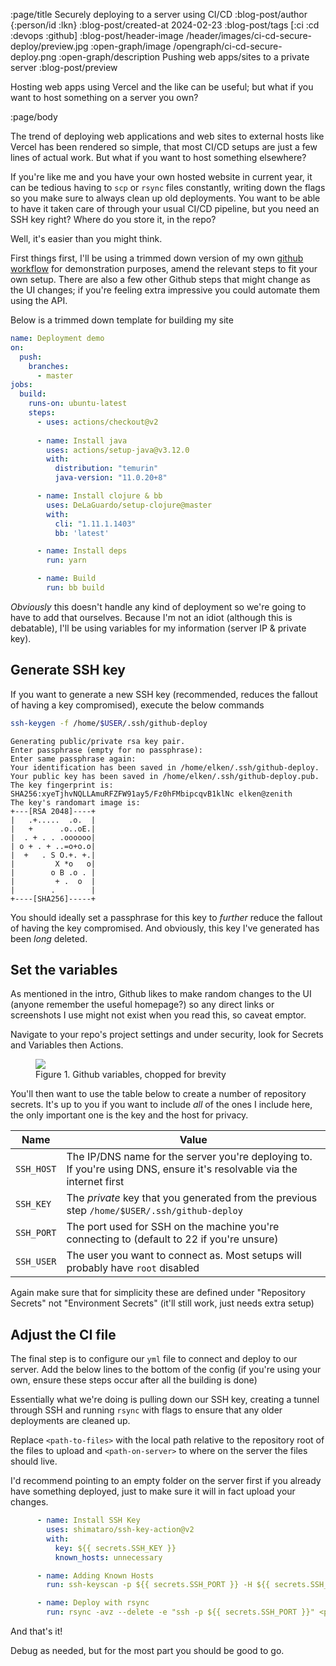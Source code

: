 :page/title Securely deploying to a server using CI/CD
:blog-post/author {:person/id :lkn}
:blog-post/created-at 2024-02-23
:blog-post/tags [:ci :cd :devops :github]
:blog-post/header-image /header/images/ci-cd-secure-deploy/preview.jpg
:open-graph/image /opengraph/ci-cd-secure-deploy.png
:open-graph/description Pushing web apps/sites to a private server
:blog-post/preview

Hosting web apps using Vercel and the like can be useful; but what if you want to host something on a server you own?

:page/body

The trend of deploying web applications and web sites to external hosts like
Vercel has been rendered so simple, that most CI/CD setups are just a few lines
of actual work. But what if you want to host something elsewhere?

If you're like me and you have your own hosted website in current year, it can
be tedious having to `scp` or `rsync` files constantly, writing down the flags
so you make sure to always clean up old deployments. You want to be able to have
it taken care of through your usual CI/CD pipeline, but you need an SSH key
right? Where do you store it, in the repo?

Well, it's easier than you might think.

First things first, I'll be using a trimmed down version of my own [github
workflow](../../.github/workflows/build_deploy.yml) for demonstration purposes,
amend the relevant steps to fit your own setup. There are also a few other
Github steps that might change as the UI changes; if you're feeling extra
impressive you could automate them using the API.

Below is a trimmed down template for building my site

```yaml
name: Deployment demo
on:
  push:
    branches:
      - master
jobs:
  build:
    runs-on: ubuntu-latest
    steps:
      - uses: actions/checkout@v2
      
      - name: Install java
        uses: actions/setup-java@v3.12.0
        with:
          distribution: "temurin"
          java-version: "11.0.20+8"

      - name: Install clojure & bb
        uses: DeLaGuardo/setup-clojure@master
        with:
          cli: "1.11.1.1403"
          bb: 'latest'

      - name: Install deps
        run: yarn

      - name: Build
        run: bb build
```

_Obviously_ this doesn't handle any kind of deployment so we're going to have to add that ourselves. Because I'm not an idiot (although this is debatable), I'll be using variables for my information (server IP & private key).

## Generate SSH key

If you want to generate a new SSH key (recommended, reduces the fallout of having a key compromised), execute the below commands

```bash {.command-line .no-line-numbers}
ssh-keygen -f /home/$USER/.ssh/github-deploy
```

```
Generating public/private rsa key pair.
Enter passphrase (empty for no passphrase):
Enter same passphrase again:
Your identification has been saved in /home/elken/.ssh/github-deploy.
Your public key has been saved in /home/elken/.ssh/github-deploy.pub.
The key fingerprint is:
SHA256:xyeTjhvNQLLAmuRFZFW91ay5/Fz0hFMbipcqvB1klNc elken@zenith
The key's randomart image is:
+---[RSA 2048]----+
|   .+.....  .o.  |
|   +      .o..oE.|
|  . + . . .oooooo|
| o + . + ..=o+o.o|
|  +   . S O.+. +.|
|         X *o   o|
|        o B .o . |
|         + .  o  |
|        .        |
+----[SHA256]-----+
```

You should ideally set a passphrase for this key to _further_ reduce the fallout
of having the key compromised. And obviously, this key I've generated has been
_long_ deleted.

## Set the variables

<div class="warning">
As mentioned in the intro, Github likes to make random changes to the UI (anyone
remember the useful homepage?) so any direct links or screenshots I use might
not exist when you read this, so caveat emptor.
</div>

Navigate to your repo's project settings and under security, look for Secrets and Variables then Actions.

<figure>
    <img src="/images/ci-cd-secure-deploy/demo_1.png">
    <figcaption>Figure 1. Github variables, chopped for brevity</figcaption>
</figure>

You'll then want to use the table below to create a number of repository
secrets. It's up to you if you want to include _all_ of the ones I include here,
the only important one is the key and the host for privacy.

| Name       | Value                                                                                                                  |
|------------|------------------------------------------------------------------------------------------------------------------------|
| `SSH_HOST` | The IP/DNS name for the server you're deploying to. If you're using DNS, ensure it's resolvable via the internet first |
| `SSH_KEY`  | The _private_ key that you generated from the previous step `/home/$USER/.ssh/github-deploy`                           |
| `SSH_PORT` | The port used for SSH on the machine you're connecting to (default to 22 if you're unsure)                             |
| `SSH_USER` | The user you want to connect as. Most setups will probably have `root` disabled                                        |

Again make sure that for simplicity these are defined under "Repository Secrets" not "Environment Secrets" (it'll still work, just needs extra setup)

## Adjust the CI file

The final step is to configure our `yml` file to connect and deploy to our server. Add the below lines to the bottom of the config (if you're using your own, ensure these steps occur after all the building is done)

Essentially what we're doing is pulling down our SSH key, creating a tunnel through SSH and running `rsync` with flags to ensure that any older deployments are cleaned up.

Replace `<path-to-files>` with the local path relative to the repository root of the files to upload and `<path-on-server>` to where on the server the files should live.

I'd recommend pointing to an empty folder on the server first if you already
have something deployed, just to make sure it will in fact upload your changes.

```yaml
      - name: Install SSH Key
        uses: shimataro/ssh-key-action@v2
        with:
          key: ${{ secrets.SSH_KEY }}
          known_hosts: unnecessary

      - name: Adding Known Hosts
        run: ssh-keyscan -p ${{ secrets.SSH_PORT }} -H ${{ secrets.SSH_HOST }} >> ~/.ssh/known_hosts

      - name: Deploy with rsync
        run: rsync -avz --delete -e "ssh -p ${{ secrets.SSH_PORT }}" <path-to-files> ${{ secrets.SSH_USER }}@${{ secrets.SSH_HOST }}:<path-on-server>
```

And that's it! 

Debug as needed, but for the most part you should be good to go.
